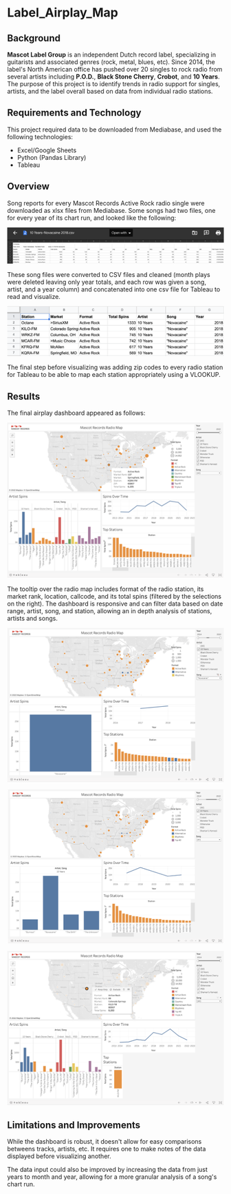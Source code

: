 # Label_Airplay_Map

## Background
**Mascot Label Group** is an independent Dutch record label, specializing in guitarists and associated genres (rock, metal, blues, etc). Since 2014, the label's North American office has pushed over 20 singles to rock radio from several artists including **P.O.D.**, **Black Stone Cherry**, **Crobot**, and **10 Years**. The purpose of this project is to identify trends in radio support for singles, artists, and the label overall based on data from individual radio stations.

## Requirements and Technology
This project required data to be downloaded from Mediabase, and used the following technologies:

* Excel/Google Sheets
* Python (Pandas Library)
* Tableau

## Overview
Song reports for every Mascot Records Active Rock radio single were downloaded as xlsx files from Mediabase. Some songs had two files, one for every year of its chart run, and looked like the following:

![Original_Mediabase_Report](https://github.com/heartgears/Label_Airplay_Map/blob/main/Mediabase_Report.png)

These song files were converted to CSV files and cleaned (month plays were deleted leaving only year totals, and each row was given a song, artist, and a year column) and concatenated into one csv file for Tableau to read and visualize. 

![Cleaned_Mediabase_Report](https://github.com/heartgears/Label_Airplay_Map/blob/main/Cleaned_Mediabase_Report.png)

The final step before visualizing was adding zip codes to every radio station for Tableau to be able to map each station appropriately using a VLOOKUP.

## Results
The final airplay dashboard appeared as follows:

![Mascot_Radio_Dashboard](https://github.com/heartgears/Label_Airplay_Map/blob/main/Dashboard_Screenshot_1.png)

The tooltip over the radio map includes format of the radio station, its market rank, location, callcode, and its total spins (filtered by the selections on the right). The dashboard is responsive and can filter data based on date range, artist, song, and station, allowing an in depth analysis of stations, artists and songs.

![Song_Demo](https://github.com/heartgears/Label_Airplay_Map/blob/main/Novacaine.png)

![Artist_Demo](https://github.com/heartgears/Label_Airplay_Map/blob/main/10_Years.png)

![Station_Demo](https://github.com/heartgears/Label_Airplay_Map/blob/main/Station_Demo.png)

## Limitations and Improvements
While the dashboard is robust, it doesn't allow for easy comparisons betweens tracks, artists, etc. It requires one to make notes of the data displayed before visualizing another. 

The data input could also be improved by increasing the data from just years to month and year, allowing for a more granular analysis of a song's chart run.
